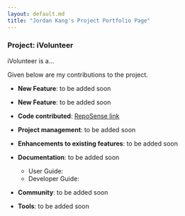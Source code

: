 ```yaml
---
layout: default.md
title: "Jordan Kang's Project Portfolio Page"
---
```


### Project: iVolunteer

iVolunteer is a...

Given below are my contributions to the project.

* **New Feature**: to be added soon

* **New Feature**: to be added soon

* **Code contributed**: [RepoSense link](https://nus-cs2103-ay2324s1.github.io/tp-dashboard/?search=jordankanghm&breakdown=true)

* **Project management**: to be added soon

* **Enhancements to existing features**: to be added soon

* **Documentation**: to be added soon
    * User Guide:
    * Developer Guide:

* **Community**: to be added soon

* **Tools**: to be added soon

